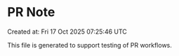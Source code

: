 # PR Note

Created at: Fri 17 Oct 2025 07:25:46 UTC

This file is generated to support testing of PR workflows.
